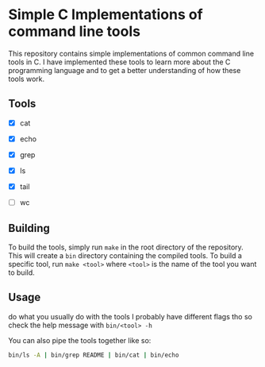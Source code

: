 # Simple C Implementations of command line tools

This repository contains simple implementations of common command line tools in C.
I have implemented these tools to learn more about the C programming language and to get a better understanding of how these tools work.

## Tools

- [x] cat
- [x] echo
- [x] grep
- [x] ls
- [x] tail
- [ ] wc


## Building

To build the tools, simply run `make` in the root directory of the repository. This will create a `bin` directory containing the compiled tools.
To build a specific tool, run `make <tool>` where `<tool>` is the name of the tool you want to build.

## Usage
do what you usually do with the tools
I probably have different flags tho so check the help message with `bin/<tool> -h`


You can also pipe the tools together like so:
```sh
bin/ls -A | bin/grep README | bin/cat | bin/echo
```
